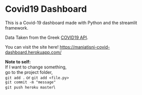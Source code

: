 # Covid19 Dashboard
This is a Covid-19 dashboard made with Python and the streamlit framework.

Data Taken from the Greek [COVID19 API](https://github.com/Covid-19-Response-Greece/covid19-greece-api).

You can visit the site here!
https://maniatisni-covid-dashboard.herokuapp.com/










**Note to self:**\
If I want to change something,\
go to the project folder,\
`git add .` or `git add <file.py>`\
`git commit -m "message"`\
`git push heroku master`\

